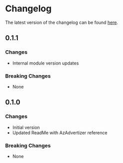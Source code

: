 # Changelog

The latest version of the changelog can be found [here](https://github.com/Azure/bicep-registry-modules/blob/main/avm/res/storage/storage-account/file-service/share/CHANGELOG.md).

## 0.1.1

### Changes

- Internal module version updates

### Breaking Changes

- None

## 0.1.0

### Changes

- Initial version
- Updated ReadMe with AzAdvertizer reference

### Breaking Changes

- None
